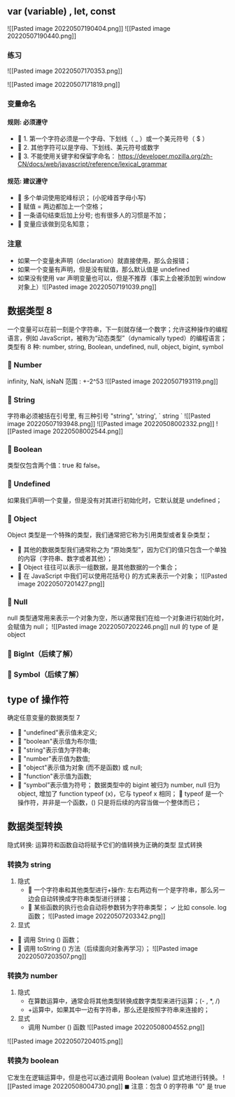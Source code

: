 ## var (variable) ,  let, const
![[Pasted image 20220507190404.png]]
![[Pasted image 20220507190440.png]]
### 练习
![[Pasted image 20220507170353.png]]

![[Pasted image 20220507171819.png]]
### 变量命名
#### 规则: 必须遵守
-  1. 第一个字符必须是一个字母、下划线（ _ ）或一个美元符号（ $ ） 
-  2. 其他字符可以是字母、下划线、美元符号或数字
-  3. 不能使用关键字和保留字命名：
https://developer.mozilla.org/zh-CN/docs/web/javascript/reference/lexical_grammar
#### 规范: 建议遵守 
-  多个单词使用驼峰标识； (小驼峰首字母小写)
-  赋值 = 两边都加上一个空格； 
-  一条语句结束后加上分号; 也有很多人的习惯是不加； 
-  变量应该做到见名知意；

### 注意
- 如果一个变量未声明（declaration）就直接使用，那么会报错；
- 如果一个变量有声明，但是没有赋值，那么默认值是 undefined
- 如果没有使用 var 声明变量也可以，但是不推荐（事实上会被添加到 window 对象上）![[Pasted image 20220507191039.png]]

## 数据类型 8
一个变量可以在前一刻是个字符串，下一刻就存储一个数字；允许这种操作的编程语言，例如 JavaScript，被称为“动态类型”（dynamically typed）的编程语言；
类型有 8 种:
number,  string, Boolean, undefined, null, object, bigint, symbol
###  Number 
infinity, NaN,  isNaN
范围 : +-2^53
![[Pasted image 20220507193119.png]]

###   String 
字符串必须被括在引号里, 有三种引号 
"string", 'string',  \`  string  \`
![[Pasted image 20220507193948.png]]
![[Pasted image 20220508002332.png]]
![[Pasted image 20220508002544.png]]

###   Boolean 
类型仅包含两个值：true 和 false。

###    Undefined 
如果我们声明一个变量，但是没有对其进行初始化时，它默认就是 undefined；

###    Object 
Object 类型是一个特殊的类型，我们通常把它称为引用类型或者复杂类型；
-  其他的数据类型我们通常称之为 “原始类型”，因为它们的值只包含一个单独的内容（字符串、数字或者其他）； 
-  Object 往往可以表示一组数据，是其他数据的一个集合；
-  在 JavaScript 中我们可以使用花括号{} 的方式来表示一个对象；
![[Pasted image 20220507201427.png]]
###    Null 
null 类型通常用来表示一个对象为空，所以通常我们在给一个对象进行初始化时，会赋值为 null；
![[Pasted image 20220507202246.png]]
null 的 type of 是object
###    BigInt（后续了解） 
###    Symbol（后续了解）

## type of 操作符
确定任意变量的数据类型 7  
-  "undefined"表示值未定义; 
-  "boolean"表示值为布尔值; 
-  "string"表示值为字符串; 
-  "number"表示值为数值;
-  "object"表示值为对象 (而不是函数) 或 null; 
-  "function"表示值为函数; 
-  “symbol”表示值为符号；
数据类型中的 bigint 被归为 number, null 归为 object, 增加了 function
typeof (x)，它与 typeof x 相同； 
 typeof 是一个操作符，并非是一个函数，() 只是将后续的内容当做一个整体而已；

## 数据类型转换
隐式转换: 运算符和函数自动将赋予它们的值转换为正确的类型
显式转换
### 转换为 string
1. 隐式
	-   一个字符串和其他类型进行+操作: 
		左右两边有一个是字符串，那么另一边会自动转换成字符串类型进行拼接；
	-  某些函数的执行也会自动将参数转为字符串类型； 
		✓ 比如 console. log 函数；
![[Pasted image 20220507203342.png]]
2. 显式
-  调用 String () 函数； 
-  调用 toString () 方法（后续面向对象再学习）；
![[Pasted image 20220507203507.png]]

### 转换为 number
1. 隐式
	- 在算数运算中，通常会将其他类型转换成数字类型来进行运算；(- , *,  /)
	- +运算中，如果其中一边有字符串，那么还是按照字符串来连接的；
2. 显式
	- 调用 Number () 函数
![[Pasted image 20220508004552.png]]

![[Pasted image 20220507204015.png]]

### 转换为 boolean
它发生在逻辑运算中，但是也可以通过调用 Boolean (value) 显式地进行转换。
![[Pasted image 20220508004730.png]]
◼ 注意：包含 0 的字符串 "0" 是 true